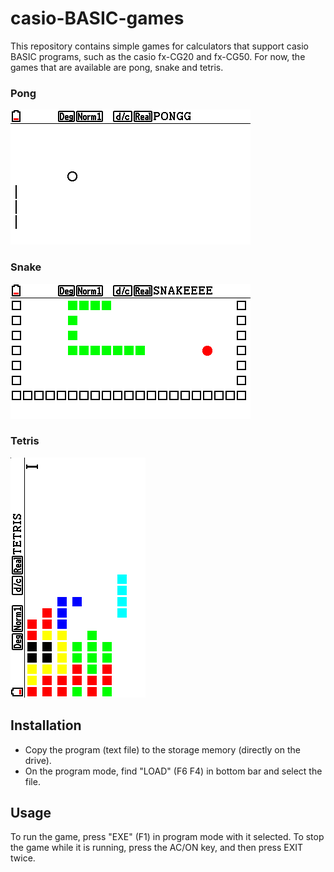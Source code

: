 # casio-BASIC-games

This repository contains simple games for calculators that support casio BASIC programs, such as the casio fx-CG20 and fx-CG50.
For now, the games that are available are pong, snake and tetris.

### Pong
![Pong](/pong/pong.bmp)

### Snake
![Snake](/snake/snake.bmp)

### Tetris
![Tetris](/tetris/tetris.bmp)

## Installation
- Copy the program (text file) to the storage memory (directly on the drive).
- On the program mode, find "LOAD" (F6 F4) in bottom bar and select the file.

## Usage
To run the game, press "EXE" (F1) in program mode with it selected.
To stop the game while it is running, press the AC/ON key, and then press EXIT twice.
